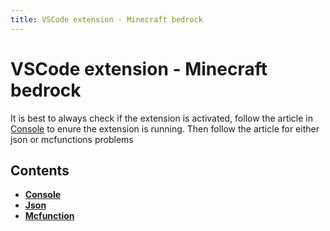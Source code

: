 ```yaml
---
title: VSCode extension - Minecraft bedrock
---
```


# VSCode extension - Minecraft bedrock

It is best to always check if the extension is activated, follow the article in [Console](console.md) to enure the extension is running. Then follow the article for either json or
mcfunctions problems

## Contents

- **[Console](console.md)**
- **[Json](json.md)**
- **[Mcfunction](mcfunction.md)**
